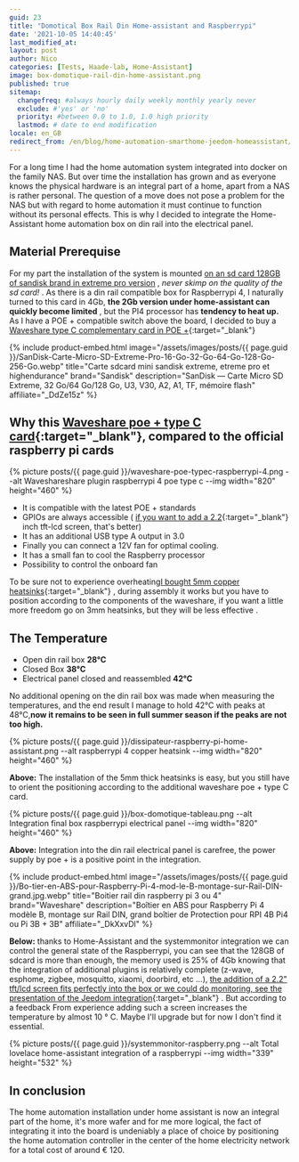 ```yaml
---
guid: 23
title: "Domotical Box Rail Din Home-assistant and Raspberrypi"
date: '2021-10-05 14:40:45'
last_modified_at:
layout: post
author: Nico
categories: [Tests, Haade-lab, Home-Assistant] 
image: box-domotique-rail-din-home-assistant.png
published: true
sitemap:
  changefreq: #always hourly daily weekly monthly yearly never
  exclude: #'yes' or 'no'
  priority: #between 0.0 to 1.0, 1.0 high priority
  lastmod: # date to end modification
locale: en_GB
redirect_from: /en/blog/home-automation-smarthome-jeedom-homeassistant/tutos-haade-lab/home-assistant/box-domotique-rail-din
---
```


For a long time I had the home automation system integrated into docker on the family NAS. But over time the installation has grown and as everyone knows the physical hardware is an integral part of a home, apart from a NAS is rather personal. The question of a move does not pose a problem for the NAS but with regard to home automation it must continue to function without its personal effects. This is why I decided to integrate the Home-Assistant home automation box on din rail into the electrical panel.

## Material Prerequise


For my part the installation of the system is mounted [on an sd card 128GB of sandisk brand in extreme pro version](https://s.click.aliexpress.com/e/_AsN9If) , _never skimp on the quality of the sd card!_ . As there is a din rail compatible box for Raspberrypi 4, I naturally turned to this card in 4Gb, **the 2Gb version under home-assistant can quickly become limited** , but the PI4 processor has **tendency to heat up.** As I have a POE + compatible switch above the board, I decided to buy a [Waveshare type C complementary card in POE +](https://s.click.aliexpress.com/e/_ALSRv5){:target="_blank"}

{% include product-embed.html image="/assets/images/posts/{{ page.guid }}/SanDisk-Carte-Micro-SD-Extreme-Pro-16-Go-32-Go-64-Go-128-Go-256-Go.webp" title="Carte sdcard mini sandisk extreme, etreme pro et highendurance" brand="Sandisk" description="SanDisk — Carte Micro SD Extreme, 32 Go/64 Go/128 Go, U3, V30, A2, A1, TF, mémoire flash" affiliate="_DdZe15z" %}

## Why this [Waveshare poe + type C card](https://s.click.aliexpress.com/e/_ALSRv5){:target="_blank"}, compared to the official raspberry pi cards

{% picture posts/{{ page.guid }}/waveshare-poe-typec-raspberrypi-4.png --alt Waveshareshare plugin raspberrypi 4 poe type c --img width="820" height="460" %}

- It is compatible with the latest POE + standards
- GPIOs are always accessible ( [if you want to add a 2.2](https://s.click.aliexpress.com/e/_ANZpYP){:target="_blank"} inch tft-lcd screen, that's better)
- It has an additional USB type A output in 3.0
- Finally you can connect a 12V fan for optimal cooling.
- It has a small fan to cool the Raspberry processor
- Possibility to control the onboard fan

To be sure not to experience overheating[I bought 5mm copper heatsinks](https://s.click.aliexpress.com/e/_AMjOYn){:target="_blank"} , during assembly it works but you have to position according to the components of the waveshare, if you want a little more freedom go on 3mm heatsinks, but they will be less effective .

## The Temperature

- Open din rail box **28°C**
- Closed Box **38°C**
- Electrical panel closed and reassembled **42°C**

No additional opening on the din rail box was made when measuring the temperatures, and the end result I manage to hold 42°C with peaks at 48°C,**now it remains to be seen in full summer season if the peaks are not too high.**

{% picture posts/{{ page.guid }}/dissipateur-raspberry-pi-home-assistant.png --alt raspberrypi 4 copper heatsink --img width="820" height="460" %}

**Above:** The installation of the 5mm thick heatsinks is easy, but you still have to orient the positioning according to the additional waveshare poe + type C card.

{% picture posts/{{ page.guid }}/box-domotique-tableau.png --alt Integration final box raspberrypi electrical panel --img width="820" height="460" %}

**Above:** Integration into the din rail electrical panel is carefree, the power supply by poe + is a positive point in the integration.

{% include product-embed.html image="/assets/images/posts/{{ page.guid }}/Bo-tier-en-ABS-pour-Raspberry-Pi-4-mod-le-B-montage-sur-Rail-DIN-grand.jpg.webp" title="Boitier rail din raspberry pi 3 ou 4" brand="Waveshare" description="Boîtier en ABS pour Raspberry Pi 4 modèle B, montage sur Rail DIN, grand boîtier de Protection pour RPI 4B Pi4 ou Pi 3B + 3B" affiliate="_DkXxvDl" %}

**Below:** thanks to Home-Assistant and the systemmonitor integration we can control the general state of the Raspberrypi, you can see that the 128GB of sdcard is more than enough, the memory used is 25% of 4Gb knowing that the integration of additional plugins is relatively complete (z-wave, esphome, zigbee, mosquitto, xiaomi, doorbird, etc ...), [the addition of a 2.2" tft/lcd screen fits perfectly into the box or we could do monitoring, see the presentation of the Jeedom integration](https://community.jeedom.com/t/presentation-box-diy-raspberry-4b-ecran-spi-tft-2-2-boitier-din-alim-5v-2-4a-din/35177){:target="_blank"} . But according to a feedback From experience adding such a screen increases the temperature by almost 10 ° C. Maybe I'll upgrade but for now I don't find it essential.

{% picture posts/{{ page.guid }}/systemmonitor-raspberry.png --alt Total lovelace home-assistant integration of a raspberrypi --img width="339" height="532" %}

## In conclusion

The home automation installation under home assistant is now an integral part of the home, it's more wafer and for me more logical, the fact of integrating it into the board is undeniably a place of choice by positioning the home automation controller in the center of the home electricity network for a total cost of around € 120.
